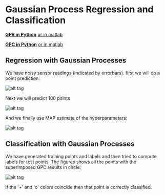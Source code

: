 # Gaussian Process Regression and Classification

[**GPR in Python**](GRP.ipynb)
[or in matlab](GPR.m)

[**GPC in Python**](GRC.ipynb)
[or in matlab](GPC.m)

## Regression with Gaussian Processes
We have noisy sensor readings (indicated by errorbars).
first we will do a point prediction:

![alt tag](\images\GRP_single.png)

Next we will predict 100 points

![alt tag](\images\GPR-multi.png)

And we finally use MAP estimate of the hyperparameters:

![alt tag](GPR-optim.png)

## Classification with Gaussian Processes
We have generated training points and labels and then tried to compute labels for test points.
The figures shows all the points with the superimposed GPC results in circle:

![alt tag](\images\GRC.png)

If the '+' and 'o' colors coincide then that point is correctly classified.
